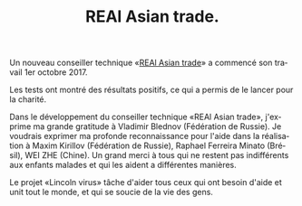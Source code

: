 ﻿---
layout: post

title: REAl Asian trade.
meta: 01.10.2017
cover_img: 2017.10.01/REAl_Asian_trade.png
cover_fit: contain

category: news

lang: fr
ref: real_asian_trade
---

Un nouveau conseiller technique «<a href="https://lincolnvirus.com/fr/ea/real_asian_trade.html" target="_blank">REAl Asian trade</a>» a commencé son travail 1er octobre 2017.

Les tests ont montré des résultats positifs, ce qui a permis de le lancer pour la charité.

Dans le développement du conseiller technique «REAl Asian trade», j'exprime ma grande gratitude à Vladimir Blednov (Fédération de Russie).
Je voudrais exprimer ma profonde reconnaissance pour l'aide dans la réalisation à Maxim Kirillov (Fédération de Russie), Raphael Ferreira Minato (Brésil), WEI ZHE (Chine).
Un grand merci à tous qui ne  restent pas indifférents aux enfants malades et qui les aident a différentes manières.

Le projet «Lincoln virus» tâche d'aider tous ceux qui ont besoin d'aide et unit tout le monde, et qui se soucie de la vie des gens.

